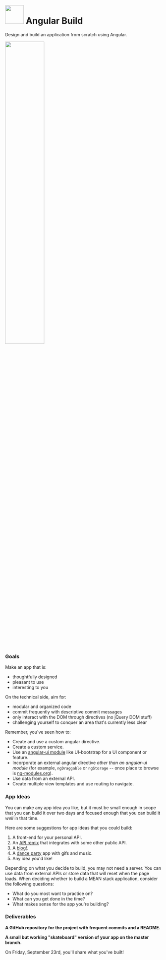 # <img src="https://cloud.githubusercontent.com/assets/7833470/10423298/ea833a68-7079-11e5-84f8-0a925ab96893.png" width="60"> Angular Build

Design and build an application from scratch using Angular.

<img src="http://www.thisiscolossal.com/wp-content/uploads/2014/09/amish.gif" width="50%">

### Goals

Make an app that is:
* thoughtfully designed
* pleasant to use
* interesting to you

On the technical side, aim for:
* modular and organized code  
* commit frequently with descriptive commit messages
* only interact with the DOM through directives (no jQuery DOM stuff)
* challenging yourself to conquer an area that's currently less clear

Remember, you've seen how to:  
* Create and use a custom angular directive.
* Create a custom service.
* Use an <a href="https://angular-ui.github.io">angular-ui module</a> like UI-bootstrap for a UI component or feature.
* Incorporate an external angular directive *other than an angular-ui module* (for example, `ngDraggable` or `ngStorage` -- once place to browse is <a href="http://ngmodules.org">ng-modules.org</a>).
* Use data from an external API.
* Create multiple view templates and use routing to navigate.

### App Ideas

You can make any app idea you like, but it must be small enough in scope that you can build it over two days and focused enough that you can build it *well* in that time.

Here are some suggestions for app ideas that you could build:

1. A front-end for your personal API.
1. An [API remix](api-integration.md) that integrates with some other public API.
1. A [blog!](blog.md).
1. A [dance party](dance-party.md) app with gifs and music.
1. Any idea you'd like!

Depending on what you decide to build, you may not need a server. You can use data from external APIs or store data that will reset when the page loads.  When deciding whether to build a MEAN stack application, consider the following questions:

- What do you most want to practice on?
- What can you get done in the time?
- What makes sense for the app you're building?


### Deliverables

**A GitHub repository for the project with frequent commits and a README.**

**A small but working "skateboard" version of your app on the master branch.**

On Friday, September 23rd, you'll share what you've built!
